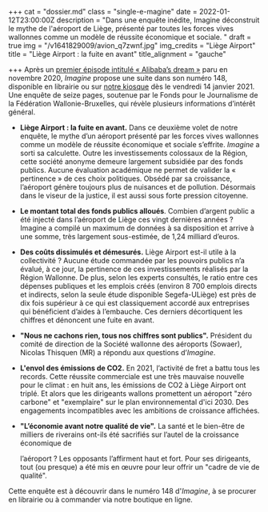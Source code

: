 +++
cat = "dossier.md"
class = "single-e-magine"
date = 2022-01-12T23:00:00Z
description = "Dans une enquête inédite, Imagine déconstruit le mythe de l'aéroport de Liège, présenté par toutes les forces vives wallonnes comme un modèle de réussite économique et sociale. "
draft = true
img = "/v1641829009/avion_q7zwnf.jpg"
img_credits = "Liège Airport"
title = "Liège Airport : la fuite en avant"
title_alignment = "gauche"

+++
Après un [premier épisode intitulé « Alibaba’s dream »](https://www.imagine-magazine.com/libre-acces/dossier/alibaba-a-liege-une-enquete-en-deux-temps/) paru en novembre 2020, _Imagine_ propose une suite dans son numéro 148, disponible en librairie ou sur [notre kiosque](https://kiosque.imagine-magazine.com/) dès le vendredi 14 janvier 2021. Une enquête de seize pages, soutenue par le Fonds pour le Journalisme de la Fédération Wallonie-Bruxelles, qui révèle plusieurs informations d’intérêt général.

* **Liège Airport : la fuite en avant.** Dans ce deuxième volet de notre enquête, le mythe d’un aéroport présenté par les forces vives wallonnes comme un modèle de réussite économique et sociale s’effrite. _Imagine_ a sorti sa calculette. Outre les investissements colossaux de la Région, cette société anonyme demeure largement subsidiée par des fonds publics. Aucune évaluation académique ne permet de valider la « pertinence » de ces choix politiques. Obsédé par sa croissance, l’aéroport génère toujours plus de nuisances et de pollution. Désormais dans le viseur de la justice, il est aussi sous forte pression citoyenne.
* **Le montant total des fonds publics alloués**. Combien d’argent public a été injecté dans l’aéroport de Liège ces vingt dernières années ? Imagine a compilé un maximum de données à sa disposition et arrive à une somme, très largement sous-estimée, de 1,24 milliard d’euros.
* **Des coûts dissimulés et démesurés.** Liège Airport est-il utile à la collectivité ? Aucune étude commandée par les pouvoirs publics n’a évalué, à ce jour, la pertinence de ces investissements réalisés par la Région Wallonne. De plus, selon les experts consultés, le ratio entre ces dépenses publiques et les emplois créés (environ 8 700 emplois directs et indirects, selon la seule étude disponible Segefa-ULiège) est près de dix fois supérieur à ce qui est classiquement accordé aux entreprises qui bénéficient d’aides à l’embauche. Ces derniers décortiquent les chiffres et dénoncent une fuite en avant.
* **"Nous ne cachons rien, tous nos chiffres sont publics".** Président du comité de direction de la Société wallonne des aéroports (Sowaer), Nicolas Thisquen (MR) a répondu aux questions d’_Imagine_.
* **L'envol des émissions de CO2.** En 2021, l’activité de fret a battu tous les records. Cette réussite commerciale est une très mauvaise nouvelle pour le climat : en huit ans, les émissions de CO2 à Liège Airport ont triplé. Et alors que les dirigeants wallons promettent un aéroport "zéro carbone" et "exemplaire" sur le plan environnemental d'ici 2030. Des engagements incompatibles avec les ambitions de croissance affichées.
* **"L’économie avant notre qualité de vie".** La santé et le bien-être de milliers de riverains ont-ils été sacrifiés sur l’autel de la croissance économique de

  l’aéroport ? Les opposants l’affirment haut et fort. Pour ses dirigeants, tout (ou presque) a été mis en œuvre pour leur offrir un "cadre de vie de qualité".

Cette enquête est à découvrir dans le numéro 148 d'_Imagine_, à se procurer en librairie ou à commander via notre boutique en ligne.